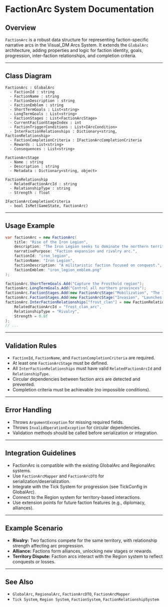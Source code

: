 # FactionArc System Documentation

## Overview
`FactionArc` is a robust data structure for representing faction-specific narrative arcs in the Visual_DM Arcs System. It extends the `GlobalArc` architecture, adding properties and logic for faction identity, goals, progression, inter-faction relationships, and completion criteria.

---

## Class Diagram

```
FactionArc : GlobalArc
  - FactionId : string
  - FactionName : string
  - FactionDescription : string
  - FactionEmblem : string
  - ShortTermGoals : List<string>
  - LongTermGoals : List<string>
  - FactionStages : List<FactionArcStage>
  - CurrentFactionStageIndex : int
  - FactionTriggerConditions : List<IArcCondition>
  - InterFactionRelationships : Dictionary<string, FactionRelationship>
  - FactionCompletionCriteria : IFactionArcCompletionCriteria
  - Rewards : List<string>
  - Consequences : List<string>

FactionArcStage
  - Name : string
  - Description : string
  - Metadata : Dictionary<string, object>

FactionRelationship
  - RelatedFactionArcId : string
  - RelationshipType : string
  - Strength : float

IFactionArcCompletionCriteria
  - bool IsMet(GameState, FactionArc)
```

---

## Usage Example

```csharp
var factionArc = new FactionArc(
    title: "Rise of the Iron Legion",
    description: "The Iron Legion seeks to dominate the northern territories.",
    narrativePurpose: "Faction expansion and rivalry arc.",
    factionId: "iron_legion",
    factionName: "Iron Legion",
    factionDescription: "A militaristic faction focused on conquest.",
    factionEmblem: "iron_legion_emblem.png"
);

factionArc.ShortTermGoals.Add("Capture the Frosthold region");
factionArc.LongTermGoals.Add("Control all northern provinces");
factionArc.FactionStages.Add(new FactionArcStage("Mobilization", "The Iron Legion gathers its forces."));
factionArc.FactionStages.Add(new FactionArcStage("Invasion", "Launches an assault on Frosthold."));
factionArc.InterFactionRelationships["frost_clan"] = new FactionRelationship {
    RelatedFactionArcId = "frost_clan_arc",
    RelationshipType = "Rivalry",
    Strength = 0.8f
};
// ...
```

---

## Validation Rules
- `FactionId`, `FactionName`, and `FactionCompletionCriteria` are required.
- At least one `FactionArcStage` must be defined.
- All `InterFactionRelationships` must have valid `RelatedFactionArcId` and `RelationshipType`.
- Circular dependencies between faction arcs are detected and prevented.
- Completion criteria must be achievable (no impossible conditions).

---

## Error Handling
- Throws `ArgumentException` for missing required fields.
- Throws `InvalidOperationException` for circular dependencies.
- Validation methods should be called before serialization or integration.

---

## Integration Guidelines
- FactionArc is compatible with the existing GlobalArc and RegionalArc systems.
- Use `FactionArcMapper` and `FactionArcDTO` for serialization/deserialization.
- Integrate with the Tick System for progression (see TickConfig in GlobalArc).
- Connect to the Region system for territory-based interactions.
- Use extension points for future faction features (e.g., diplomacy, alliances).

---

## Example Scenario
- **Rivalry:** Two factions compete for the same territory, with relationship strength affecting arc progression.
- **Alliance:** Factions form alliances, unlocking new stages or rewards.
- **Territory Dispute:** Faction arcs interact with the Region system to reflect conquests or losses.

---

## See Also
- `GlobalArc`, `RegionalArc`, `FactionArcDTO`, `FactionArcMapper`
- `Tick System`, `Region System`, `FactionSystem`, `FactionRelationshipSystem` 